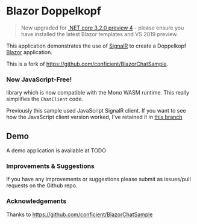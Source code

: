 # Blazor Doppelkopf

> Now upgraded for [.NET core 3.2.0 preview 4](https://devblogs.microsoft.com/aspnet/blazor-webassembly-3-2-0-preview-4-release-now-available/) - 
> please ensure you have installed the latest Blazor templates and VS 2019 preview.

This application demonstrates the use of [SignalR](https://www.asp.net/signalr) 
to create a Doppelkopf [Blazor](https://blazor.net/) application.

This is a fork of https://github.com/conficient/BlazorChatSample.

### Now JavaScript-Free!

library which is now compatible with the Mono WASM runtime. This really simplifies the 
`ChatClient` code.

Previously this sample used JavaScript SignalR client. If you want to see how the JavaScript client version worked, I've retained 
it in [this branch](https://github.com/conficient/BlazorChatSample/tree/netcore-3.2.0-preview1)

## Demo
A demo application is available at TODO

### Improvements & Suggestions
If you have any improvements or suggestions please submit as issues/pull requests on the Github repo.

### Acknowledgements
Thanks to https://github.com/conficient/BlazorChatSample
